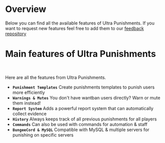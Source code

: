 # Overview
Below you can find all the available features of Ultra Punishments. If you want to request new features feel free to add them to our [feedback repository](https://github.com/TechsCode-Team/Feedback/discussions/categories/suggestions)
<br>

# Main features of Ultra Punishments
<br>

Here are all the features from Ultra Punishments.
<br>

* **`Punishment Templates`**
  Create punishments templates to punish users more efficiently
* **`Warnings & Mutes`**
  You don't have wantban users directly? Warn or mute them instead!
* **`Report System`**
  Adds a powerful report system that can automatically collect evidence
* **`History`**
  Always keeps track of all previous punishments for all players
* **`Commands`**
  Can also be used with commands for automation & staff
* **`BungeeCord & MySQL`**
  Compatible with MySQL & multiple servers for punishing on specific servers
    